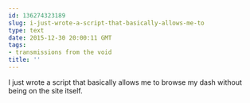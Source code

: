 ```yaml
---
id: 136274323189
slug: i-just-wrote-a-script-that-basically-allows-me-to
type: text
date: 2015-12-30 20:00:11 GMT
tags:
- transmissions from the void
title: ''
---
```

I just wrote a script that basically allows me to browse my dash without being on the site itself.